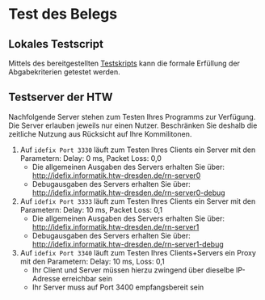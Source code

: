# Test des Belegs

## Lokales Testscript
Mittels des bereitgestellten [Testskripts](test_beleg_lokal.sh) kann die formale Erfüllung der Abgabekriterien getestet werden.

## Testserver der HTW
Nachfolgende Server stehen zum Testen Ihres Programms zur Verfügung. Die Server erlauben jeweils nur einen Nutzer. Beschränken Sie deshalb die zeitliche Nutzung aus Rücksicht auf Ihre Kommilitonen.

1. Auf `idefix Port 3330` läuft zum Testen Ihres Clients ein Server mit den Parametern: Delay: 0 ms, Packet Loss: 0,0
   * Die allgemeinen Ausgaben des Servers erhalten Sie über: http://idefix.informatik.htw-dresden.de/rn-server0
   * Debugausgaben des Servers erhalten Sie über: http://idefix.informatik.htw-dresden.de/rn-server0-debug
2. Auf `idefix Port 3333` läuft zum Testen Ihres Clients ein Server mit den Parametern: Delay: 10 ms, Packet Loss: 0,1
   * Die allgemeinen Ausgaben des Servers erhalten Sie über: http://idefix.informatik.htw-dresden.de/rn-server1
   * Debugausgaben des Servers erhalten Sie über: http://idefix.informatik.htw-dresden.de/rn-server1-debug
3. Auf `idefix Port 3340` läuft zum Testen Ihres Clients+Servers ein Proxy mit den Parametern: Delay: 10 ms, Loss: 0,1
   * Ihr Client und Server müssen hierzu zwingend über dieselbe IP-Adresse erreichbar sein
   * Ihr Server muss auf Port 3400 empfangsbereit sein
